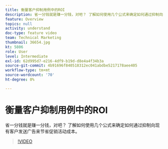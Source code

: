 ```yaml
---
title: 衡量客户抑制用例中的ROI
description: 省一分钱就是赚一分钱，对吧？ 了解如何使用几个公式来确定如何通过抑制向现有客户发送广告来节省促销活动成本。
feature: Overview
topics: null
activity: understand
doc-type: feature video
team: Technical Marketing
thumbnail: 36654.jpg
kt: 5806
role: User
level: Intermediate
exl-id: 62d995d7-e216-4df9-b19d-d8e4a4f34b3a
source-git-commit: 4b91696f840518312ec041abdbe5217178aee405
workflow-type: tm+mt
source-wordcount: '70'
ht-degree: 0%

---
```


# 衡量客户抑制用例中的ROI

省一分钱就是赚一分钱，对吧？ 了解如何使用几个公式来确定如何通过抑制向现有客户发送广告来节省促销活动成本。

>[!VIDEO](https://video.tv.adobe.com/v/36654/?quality=12&learn=on)
